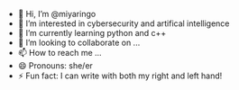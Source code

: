 - 👋 Hi, I’m @miyaringo
- 👀 I’m interested in cybersecurity and artifical intelligence
- 🌱 I’m currently learning python and c++
- 💞️ I’m looking to collaborate on ...
- 📫 How to reach me ...
- 😄 Pronouns: she/er
- ⚡ Fun fact: I can write with both my right and left hand!

<!---
miyaringo/miyaringo is a ✨ special ✨ repository because its `README.md` (this file) appears on your GitHub profile.
You can click the Preview link to take a look at your changes.
--->
